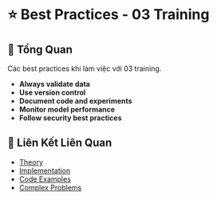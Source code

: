 # ⭐ Best Practices - 03 Training

## 🎯 Tổng Quan

Các best practices khi làm việc với 03 training.

- **Always validate data**
- **Use version control**
- **Document code and experiments**
- **Monitor model performance**
- **Follow security best practices**

## 🔗 Liên Kết Liên Quan

- [Theory](./THEORY_03_training.md)
- [Implementation](./IMPLEMENTATION_03_training.md)
- [Code Examples](./CODE_EXAMPLES_03_training.md)
- [Complex Problems](./COMPLEX_PROBLEMS.md)
